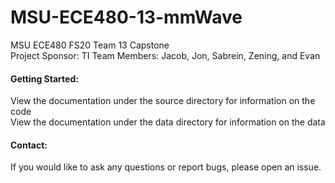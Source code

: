 # MSU-ECE480-13-mmWave
MSU ECE480 FS20 Team 13 Capstone  
Project Sponsor: TI
Team Members: Jacob, Jon, Sabrein, Zening, and Evan  

#### Getting Started:
View the documentation under the source directory for information on the code  
View the documentation under the data directory for information on the data

#### Contact:
If you would like to ask any questions or report bugs, please open an issue.
